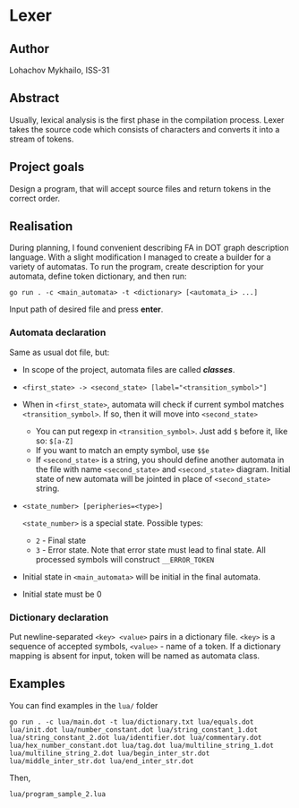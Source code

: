 # Lexer
## Author
Lohachov Mykhailo, ISS-31

## Abstract
Usually, lexical analysis is the first phase in the compilation process.
Lexer takes the source code which consists of characters and converts it into a stream of tokens.

## Project goals
Design a program, that will accept source files and return tokens in the correct order.

## Realisation
During planning, I found convenient describing FA in DOT graph description language. 
With a slight modification I managed to create a builder for a variety of automatas.
To run the program, create description for your automata, define token dictionary, and then run:
```
go run . -c <main_automata> -t <dictionary> [<automata_i> ...]
```
Input path of desired file and press __enter__.

### Automata declaration
Same as usual dot file, but:
- In scope of the project, automata files are called ___classes___.
- ```
  <first_state> -> <second_state> [label="<transition_symbol>"]
  ```
- When in `<first_state>`, automata will check if current symbol matches `<transition_symbol>`. If so, then it will move into `<second_state>`
  - You can put regexp in `<transition_symbol>`. Just add `$` before it, like so: `$[a-Z]`
  - If you want to match an empty symbol, use `$$e`
  - If `<second_state>` is a string, you should define another automata in the file with name `<second_state>` and `<second_state>`
  diagram. Initial state of new automata will be jointed in place of `<second_state>` string.

- ```
  <state_number> [peripheries=<type>]
  ```
  `<state_number>` is a special state.
  Possible types:
    - `2` - Final state
    - `3` - Error state. Note that error state must lead to final state. All processed symbols will construct `__ERROR_TOKEN`

- Initial state in `<main_automata>` will be initial in the final automata.
- Initial state must be 0

### Dictionary declaration
Put newline-separated `<key> <value>` pairs in a dictionary file.
`<key>` is a sequence of accepted symbols, `<value>` - name of a token.
If a dictionary mapping is absent for input, token will be named as automata class.

## Examples
You can find examples in the `lua/` folder
```
go run . -c lua/main.dot -t lua/dictionary.txt lua/equals.dot lua/init.dot lua/number_constant.dot lua/string_constant_1.dot lua/string_constant_2.dot lua/identifier.dot lua/commentary.dot lua/hex_number_constant.dot lua/tag.dot lua/multiline_string_1.dot lua/multiline_string_2.dot lua/begin_inter_str.dot lua/middle_inter_str.dot lua/end_inter_str.dot
```
Then, 
```
lua/program_sample_2.lua
```